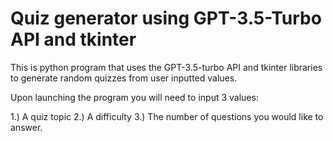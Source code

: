 # Quiz generator using GPT-3.5-Turbo API and tkinter

This is python program that uses the GPT-3.5-turbo API and tkinter libraries to generate random quizzes from user inputted values.

Upon launching the program you will need to input 3 values:

1.) A quiz topic 
2.) A difficulty
3.) The number of questions you would like to answer. 

